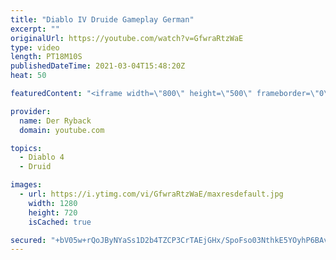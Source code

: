 ```yaml
---
title: "Diablo IV Druide Gameplay German"
excerpt: ""
originalUrl: https://youtube.com/watch?v=GfwraRtzWaE
type: video
length: PT18M10S
publishedDateTime: 2021-03-04T15:48:20Z
heat: 50

featuredContent: "<iframe width=\"800\" height=\"500\" frameborder=\"0\" src=\"https://www.youtube.com/embed/GfwraRtzWaE\" allow=\"accelerometer; autoplay; encrypted-media; gyroscope; picture-in-picture\" allowfullscreen></iframe>"

provider:
  name: Der Ryback
  domain: youtube.com

topics:
  - Diablo 4
  - Druid

images:
  - url: https://i.ytimg.com/vi/GfwraRtzWaE/maxresdefault.jpg
    width: 1280
    height: 720
    isCached: true

secured: "+bV05w+rQoJByNYaSs1D2b4TZCP3CrTAEjGHx/SpoFso03NthkE5YOyhP6BAvYXoyyWc9uDlVUk2lfxxMdQkvTR0ONFlRaQH4FgLTf5777twqVQ11w4BP1/SXH8mDJuvahLxLA47rz1zdANis24y/joCyW2WA099rmEHtTNRcGrntWUigA1ugz685pHzBdDnSmxzvGhvOPPdjTdB13G/2O++kHLZBcwW4d6veAjiZc4NX6kQdIJsruzQV5YHsOuPCAcFmMROsU5JS4W4FxMM098ANNlZ0RrnCsHPHGF3+zhUhIJC8EJ4+kZM2X45j2bUs7eideztWq5KmeLo+Z7CNjWmFw3OMQINZMRZp7ErjhjuQEK58lgMPQRC3YzdGyqCNM5hCUgCSeoz3R1UDyUM9Ch5AFNzjPexToxdRWYYdJ4=;65suiKRICw1TxgtkkLa+lA=="
---
```



